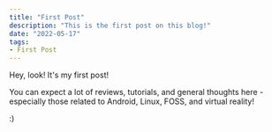 ```yaml
---
title: "First Post"
description: "This is the first post on this blog!"
date: "2022-05-17"
tags:
- First Post
---
```


Hey, look! It's my first post!

You can expect a lot of reviews, tutorials, and general thoughts here - especially those related to Android, Linux, FOSS, and virtual reality!

:)
